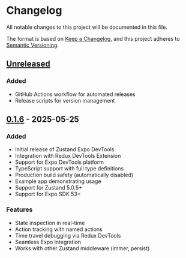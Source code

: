 # Changelog

All notable changes to this project will be documented in this file.

The format is based on [Keep a Changelog](https://keepachangelog.com/en/1.0.0/),
and this project adheres to [Semantic Versioning](https://semver.org/spec/v2.0.0.html).

## [Unreleased]

### Added
- GitHub Actions workflow for automated releases
- Release scripts for version management

## [0.1.6] - 2025-05-25

### Added
- Initial release of Zustand Expo DevTools
- Integration with Redux DevTools Extension
- Support for Expo DevTools platform
- TypeScript support with full type definitions
- Production build safety (automatically disabled)
- Example app demonstrating usage
- Support for Zustand 5.0.5+
- Support for Expo SDK 53+

### Features
- State inspection in real-time
- Action tracking with named actions
- Time travel debugging via Redux DevTools
- Seamless Expo integration
- Works with other Zustand middleware (immer, persist)

[Unreleased]: https://github.com/csark0812/zustand-expo-devtools/compare/v0.1.6...HEAD
[0.1.6]: https://github.com/csark0812/zustand-expo-devtools/releases/tag/v0.1.6
